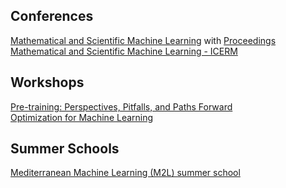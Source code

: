 ## Conferences
[Mathematical and Scientific Machine Learning](https://msml21.github.io/) with [Proceedings](https://proceedings.mlr.press/v145/) <br>
[Mathematical and Scientific Machine Learning - ICERM](https://icerm.brown.edu/topical_workshops/tw-23-msml/) <br>

## Workshops
[Pre-training: Perspectives, Pitfalls, and Paths Forward](https://pretraining.github.io/) <br>
[Optimization for Machine Learning](https://opt-ml.org/cfp.html) <br>

## Summer Schools
[Mediterranean Machine Learning (M2L) summer school](https://www.act.edu/news/act-hosts-the-2023-mediterranean-machine-learning-m2l-summer-school) <br>
